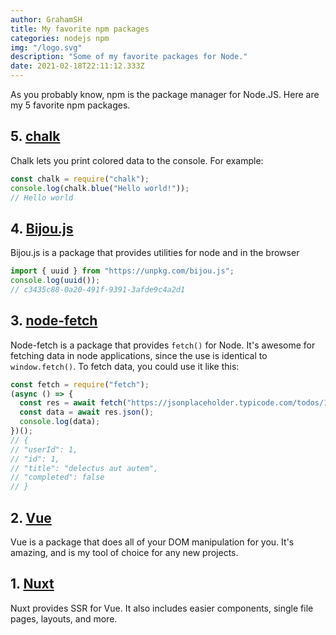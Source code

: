 ```yaml
---
author: GrahamSH
title: My favorite npm packages
categories: nodejs npm
img: "/logo.svg"
description: "Some of my favorite packages for Node."
date: 2021-02-18T22:11:12.333Z
---
```


As you probably know, npm is the package manager for Node.JS. Here are my 5 favorite npm packages.

## 5. [chalk](https://npmjs.com/package/chalk)

Chalk lets you print colored data to the console.
For example:

```js
const chalk = require("chalk");
console.log(chalk.blue("Hello world!"));
// Hello world
```

## 4. [Bijou.js](https://npmjs.com/package/bijou.js)

Bijou.js is a package that provides utilities for node and in the browser

```js
import { uuid } from "https://unpkg.com/bijou.js";
console.log(uuid());
// c3435c88-0a20-491f-9391-3afde9c4a2d1
```

## 3. [node-fetch](https://npmjs.com/package/node-fetch)

Node-fetch is a package that provides `fetch()` for Node. It's awesome for fetching data in node applications, since the use is identical to `window.fetch()`.
To fetch data, you could use it like this:

```js
const fetch = require("fetch");
(async () => {
  const res = await fetch("https://jsonplaceholder.typicode.com/todos/1");
  const data = await res.json();
  console.log(data);
})();
// {
// "userId": 1,
// "id": 1,
// "title": "delectus aut autem",
// "completed": false
// }
```

## 2. [Vue](https://npmjs.com/package/vue)

Vue is a package that does all of your DOM manipulation for you. It's amazing, and is my tool of choice for any new projects.

## 1. [Nuxt](https://npmjs.com/package/vue)

Nuxt provides SSR for Vue. It also includes easier components, single file pages, layouts, and more.
